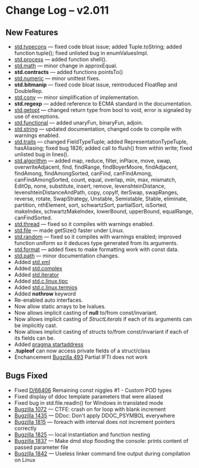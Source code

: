 <h1>Change Log &ndash; v2.011</h1>

<h2 id="new-features">New Features</h2>

* [std.typecons](/phobos/std_typecons) &mdash; fixed code bloat issue; added
  Tuple.toString; added function tuple(); fixed unlisted bug in enumValuesImpl.
* [std.process](/phobos/std_process) &mdash; added function shell().
* [std.math](/phobos/std_math) &mdash; minor change in approxEqual.
* **std.contracts** &mdash; added functions pointsTo()
* [std.numeric](/phobos/std_numeric) &mdash; minor unittest fixes.
* **std.bitmanip** &mdash; fixed code bloat issue, reintroduced FloatRep and
  DoubleRep.
* [std.conv](/phobos/std_conv) &mdash; minor simplification of implementation.
* **std.regexp** &mdash; added reference to ECMA standard in the documentation.
* [std.getopt](/phobos/std_getopt) &mdash; changed return type from bool to
  void, error is signaled by use of exceptions.
* [std.functional](/phobos/std_functional) &mdash; added unaryFun, binaryFun,
  adjoin.
* [std.string](/phobos/std_string) &mdash; updated documentation, changed code
  to compile with warnings enabled.
* [std.traits](/phobos/std_traits) &mdash; changed FieldTypeTuple; added
  RepresentationTypeTuple, hasAliasing; fixed bug 1826; added call to flush()
  from within write; fixed unlisted bug in lines().
* [std.algorithm](/phobos/std_algorithm) &mdash; added map, reduce, filter,
  inPlace, move, swap, overwriteAdjacent, find, findRange, findBoyerMoore,
  findAdjacent, findAmong, findAmongSorted, canFind, canFindAmong,
  canFindAmongSorted, count, equal, overlap, min, max, mismatch, EditOp, none,
  substitute, insert, remove, levenshteinDistance, levenshteinDistanceAndPath,
  copy, copyIf, iterSwap, swapRanges, reverse, rotate, SwapStrategy, Unstable,
  Semistable, Stable, eliminate, partition, nthElement, sort, schwartzSort,
  partialSort, isSorted, makeIndex, schwartzMakeIndex, lowerBound, upperBound,
  equalRange, canFindSorted.
* [std.thread](/phobos/std_thread) &mdash; fixed so it compiles with warnings
  enabled.
* [std.file](/phobos/std_file) &mdash; made getSize() faster under Linux.
* [std.random](/phobos/std_random) &mdash; fixed so it compiles with warnings
  enabled; improved function uniform so it deduces type generated from its
  arguments.
* [std.format](/phobos/std_format) &mdash; added fixes to make formatting work
  with const data.
* [std.path](/phobos/std_path) &mdash; minor documentation changes.
* Added [std.xml](/phobos/std_xml)
* Added [std.complex](/phobos/std_complex)
* Added [std.iterator](/phobos/std_iterator)
* Added [std.c.linux.tipc](/phobos/std_c.linux.tipc)
* Added [std.c.linux.termios](/phobos/std_c.linux.termios)
* Added **nothrow** keyword
* Re-enabled auto interfaces.
* Now allow static arrays to be lvalues.
* Now allows implicit casting of **null** to/from const/invariant.
* Now allows implicit casting of *StructLiterals* if each of its arguments can
  be implicitly cast.
* Now allows implicit casting of structs to/from const/invariant if each of
  its fields can be.
* Added [pragma startaddress](/pragma#predefined-pragmas)
* **.tupleof** can now access private fields of a struct/class
* Enchancement [Bugzilla 493](/bug/493) Partial IFTI does not work

<h2 id="bugs-fixed">Bugs Fixed</h2>

* Fixed [D/66406](http://digitalmars.com/webnews/newsgroups.php?search_txt=&group=digitalmars.D&article_id=66406)
  Remaining const niggles #1 - Custom POD types
* Fixed display of ddoc template parameters that were aliased
* Fixed bug in std.file.readln() for Windows in translated mode
* [Bugzilla 1072](/bug/1072) &mdash; CTFE: crash on for loop with blank increment
* [Bugzilla 1435](/bug/1435) &mdash; DDoc: Don't apply DDOC_PSYMBOL everywhere
* [Bugzilla 1815](/bug/1815) &mdash; foreach with interval does not increment pointers correctly
* [Bugzilla 1825](/bug/1825) &mdash; local instantiation and function nesting
* [Bugzilla 1837](/bug/1837) &mdash; Make dmd stop flooding the console: prints content of passed parameter file
* [Bugzilla 1842](/bug/1842) &mdash; Useless linker command line output during compilation on Linux
